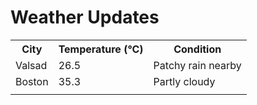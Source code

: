 # Weather Updates

<!-- WEATHER-UPDATE-START -->
<table><tr><th>City</th><th>Temperature (°C)</th><th>Condition</th></tr><tr><td>Valsad</td><td>26.5</td><td>Patchy rain nearby</td></tr><tr><td>Boston</td><td>35.3</td><td>Partly cloudy</td></tr><tr><td></td><td></td><td></td></tr></table>
<!-- WEATHER-UPDATE-END -->
